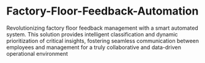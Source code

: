# Factory-Floor-Feedback-Automation
Revolutionizing factory floor feedback management with a smart automated system. This solution provides intelligent classification and dynamic prioritization of critical insights, fostering seamless communication between employees and management for a truly collaborative and data-driven operational environment
